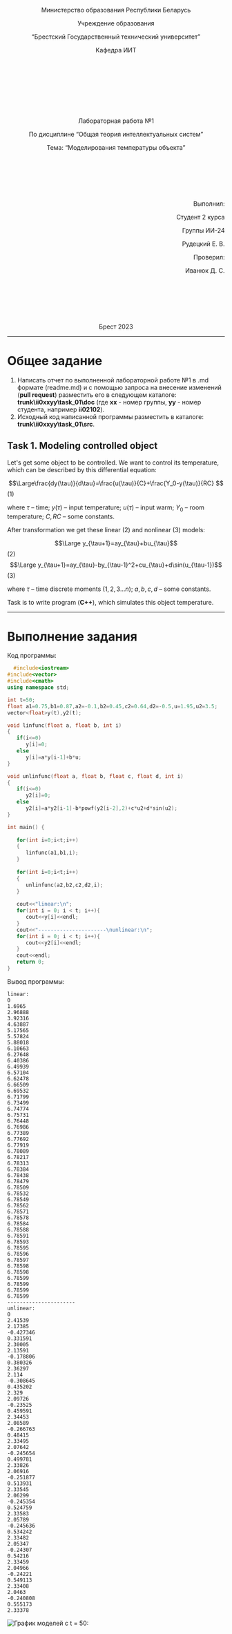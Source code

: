 <p align="center"> Министерство образования Республики Беларусь</p>
<p align="center">Учреждение образования</p>
<p align="center">“Брестский Государственный технический университет”</p>
<p align="center">Кафедра ИИТ</p>
<br><br><br><br><br><br><br>
<p align="center">Лабораторная работа №1</p>
<p align="center">По дисциплине “Общая теория интеллектуальных систем”</p>
<p align="center">Тема: “Моделирования температуры объекта”</p>
<br><br><br><br><br>
<p align="right">Выполнил:</p>
<p align="right">Студент 2 курса</p>
<p align="right">Группы ИИ-24</p>
<p align="right">Рудецкий Е. В.</p>
<p align="right">Проверил:</p>
<p align="right">Иванюк Д. С.</p>
<br><br><br><br><br>
<p align="center">Брест 2023</p>

---

# Общее задание #
1. Написать отчет по выполненной лабораторной работе №1 в .md формате (readme.md) и с помощью запроса на внесение изменений (**pull request**) разместить его в следующем каталоге: **trunk\ii0xxyy\task_01\doc** (где **xx** - номер группы, **yy** - номер студента, например **ii02102**).
2. Исходный код написанной программы разместить в каталоге: **trunk\ii0xxyy\task_01\src**.

## Task 1. Modeling controlled object ##
Let's get some object to be controlled. We want to control its temperature, which can be described by this differential equation:

$$\Large\frac{dy(\tau)}{d\tau}=\frac{u(\tau)}{C}+\frac{Y_0-y(\tau)}{RC} $$ (1)

where $\tau$ – time; $y(\tau)$ – input temperature; $u(\tau)$ – input warm; $Y_0$ – room temperature; $C,RC$ – some constants.

After transformation we get these linear (2) and nonlinear (3) models:

$$\Large y_{\tau+1}=ay_{\tau}+bu_{\tau}$$ (2)
$$\Large y_{\tau+1}=ay_{\tau}-by_{\tau-1}^2+cu_{\tau}+d\sin(u_{\tau-1})$$ (3)

where $\tau$ – time discrete moments ($1,2,3{\dots}n$); $a,b,c,d$ – some constants.

Task is to write program (**С++**), which simulates this object temperature.

---

# Выполнение задания #

Код программы:
```C++
  #include<iostream>
#include<vector>
#include<cmath>
using namespace std;

int t=50;
float a1=0.75,b1=0.87,a2=-0.1,b2=0.45,c2=0.64,d2=-0.5,u=1.95,u2=3.5;
vector<float>y(t),y2(t);

void linfunc(float a, float b, int i)
{
   if(i<=0)
      y[i]=0;
   else
      y[i]=a*y[i-1]+b*u;
}

void unlinfunc(float a, float b, float c, float d, int i)
{
   if(i<=0)
      y2[i]=0;
   else
      y2[i]=a*y2[i-1]-b*powf(y2[i-2],2)+c*u2+d*sin(u2);
}

int main() {
   
   for(int i=0;i<t;i++)
   {
      linfunc(a1,b1,i);
   }
   
   for(int i=0;i<t;i++)
   {
      unlinfunc(a2,b2,c2,d2,i);
   }
   
   cout<<"linear:\n";
   for(int i = 0; i < t; i++){
      cout<<y[i]<<endl;
   }
   cout<<"----------------------\nunlinear:\n";
   for(int i = 0; i < t; i++){
      cout<<y2[i]<<endl;
   }
   cout<<endl;
   return 0;
}
```     

Вывод программы:

    linear:
    0
    1.6965
    2.96888
    3.92316
    4.63887
    5.17565
    5.57824
    5.88018
    6.10663
    6.27648
    6.40386
    6.49939
    6.57104
    6.62478
    6.66509
    6.69532
    6.71799
    6.73499
    6.74774
    6.75731
    6.76448
    6.76986
    6.77389
    6.77692
    6.77919
    6.78089
    6.78217
    6.78313
    6.78384
    6.78438
    6.78479
    6.78509
    6.78532
    6.78549
    6.78562
    6.78571
    6.78578
    6.78584
    6.78588
    6.78591
    6.78593
    6.78595
    6.78596
    6.78597
    6.78598
    6.78598
    6.78599
    6.78599
    6.78599
    6.78599
    ----------------------
    unlinear:
    0
    2.41539
    2.17385
    -0.427346
    0.331591
    2.30005
    2.13591
    -0.178806
    0.380326
    2.36297
    2.114
    -0.308645
    0.435202
    2.329
    2.09726
    -0.23525
    0.459591
    2.34453
    2.08589
    -0.266763
    0.48415
    2.33495
    2.07642
    -0.245654
    0.499781
    2.33826
    2.06916
    -0.251877
    0.513931
    2.33545
    2.06299
    -0.245354
    0.524759
    2.33583
    2.05789
    -0.245636
    0.534242
    2.33482
    2.05347
    -0.24307
    0.54216
    2.33459
    2.04966
    -0.24221
    0.549113
    2.33408
    2.0463
    -0.240808
    0.555173
    2.33378
![График моделей с t = 50:](Figure1.png)
